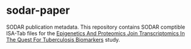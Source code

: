 # sodar-paper

SODAR publication metadata. This repository contains SODAR comptible ISA-Tab files for the
[Epigenetics And Proteomics Join Transcriptomics In The Quest For Tuberculosis Biomarkers](https://journals.asm.org/doi/full/10.1128/mBio.01187-15)
study.
